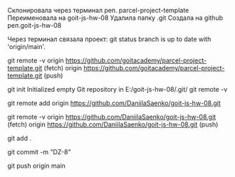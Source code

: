 
Склонировала через терминал реп. parcel-project-template
Переименовала на goit-js-hw-08
Удалила папку .git
Создала на github реп.goit-js-hw-08

Через терминал связала проект:
git status
branch is up to date with 'origin/main'.

git remote -v origin
https://github.com/goitacademy/parcel-project-template.git (fetch) origin
https://github.com/goitacademy/parcel-project-template.git (push)

git init 
Initialized empty Git
repository in E:/goit-js-hw-08/.git/
git remote -v

git remote add origin https://github.com/DaniilaSaenko/goit-js-hw-08.git

git remote -v origin
https://github.com/DaniilaSaenko/goit-js-hw-08.git (fetch) origin
https://github.com/DaniilaSaenko/goit-js-hw-08.git (push)

git add .

git commit -m "DZ-8"

git push origin main
